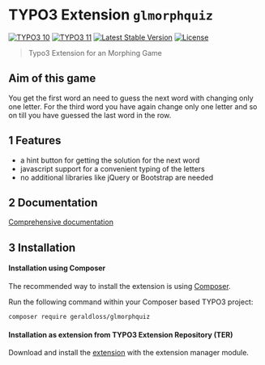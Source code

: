# TYPO3 Extension `glmorphquiz`
[![TYPO3 10](https://img.shields.io/badge/TYPO3-10-orange.svg)](https://get.typo3.org/version/10)
[![TYPO3 11](https://img.shields.io/badge/TYPO3-11-orange.svg)](https://get.typo3.org/version/11)
[![Latest Stable Version](http://poser.pugx.org/geraldloss/glmorphquiz/v)](https://packagist.org/packages/geraldloss/glmorphquiz)
[![License](http://poser.pugx.org/geraldloss/glmorphquiz/license)](https://packagist.org/packages/geraldloss/glmorphquiz)

> Typo3 Extension for an Morphing Game

## Aim of this game

You get the first word an need to guess the next word with changing only one letter. For the third word 
you have again change only one letter and so on till you have guessed the last word in the row.

## 1 Features

* a hint button for getting the solution for the next word
* javascript support for a convenient typing of the letters
* no additional libraries like jQuery or Bootstrap are needed   

## 2 Documentation

 [Comprehensive documentation][1]

## 3 Installation

#### Installation using Composer

The recommended way to install the extension is using [Composer][2].

Run the following command within your Composer based TYPO3 project:

```
composer require geraldloss/glmorphquiz
```

#### Installation as extension from TYPO3 Extension Repository (TER)

Download and install the [extension][3] with the extension manager module.


[1]: https://docs.typo3.org/p/loss/glmorphquiz/main/en-us/
[2]: https://getcomposer.org/
[3]: https://extensions.typo3.org/extension/glmorphquiz
